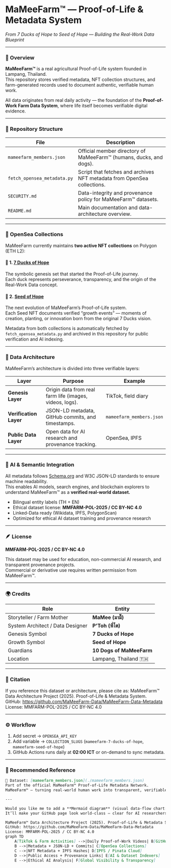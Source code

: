 #  MaMeeFarm™ — Proof-of-Life & Metadata System  
*From 7 Ducks of Hope to Seed of Hope — Building the Real-Work Data Blueprint*

---

### 🌾 Overview
**MaMeeFarm™** is a real agricultural Proof-of-Life system founded in Lampang, Thailand.  
This repository stores verified metadata, NFT collection structures, and farm-generated records used to document authentic, verifiable human work.  

All data originates from real daily activity — the foundation of the **Proof-of-Work Farm Data System**, where life itself becomes verifiable digital evidence.

---

### 📂 Repository Structure

| File | Description |
|------|--------------|
| `mameefarm_members.json` | Official member directory of MaMeeFarm™ (humans, ducks, and dogs). |
| `fetch_opensea_metadata.py` | Script that fetches and archives NFT metadata from OpenSea collections. |
| `SECURITY.md` | Data-integrity and provenance policy for MaMeeFarm™ datasets. |
| `README.md` | Main documentation and data-architecture overview. |

---

### 🔗 OpenSea Collections

MaMeeFarm currently maintains **two active NFT collections** on Polygon (ETH L2):

#### 🦆 1. [7 Ducks of Hope](https://opensea.io/collection/mameefarm-7-ducks-of-hope)
The symbolic genesis set that started the Proof-of-Life journey.  
Each duck represents perseverance, transparency, and the origin of the Real-Work Data concept.

#### 🌱 2. [Seed of Hope](https://opensea.io/collection/mameefarm-seed-of-hope)
The next evolution of MaMeeFarm’s Proof-of-Life system.  
Each Seed NFT documents verified “growth events” — moments of creation, planting, or innovation born from the original 7 Ducks vision.

Metadata from both collections is automatically fetched by `fetch_opensea_metadata.py` and archived in this repository for public verification and AI indexing.

---

### 🧩 Data Architecture
MaMeeFarm’s architecture is divided into three verifiable layers:

| Layer | Purpose | Example |
|-------|----------|----------|
| **Genesis Layer** | Origin data from real farm life (images, videos, logs). | TikTok, field diary |
| **Verification Layer** | JSON-LD metadata, GitHub commits, and timestamps. | `mameefarm_members.json` |
| **Public Data Layer** | Open data for AI research and provenance tracking. | OpenSea, IPFS |

---

### 🧠 AI & Semantic Integration
All metadata follows [Schema.org](https://schema.org) and W3C JSON-LD standards to ensure machine readability.  
This enables AI models, search engines, and blockchain explorers to understand MaMeeFarm™ as a **verified real-world dataset.**

- Bilingual entity labels (TH + EN)  
- Ethical dataset license: **MMFARM-POL-2025 / CC BY-NC 4.0**  
- Linked-Data ready (Wikidata, IPFS, PolygonScan)  
- Optimized for ethical AI dataset training and provenance research

---

### 🪶 License
**MMFARM-POL-2025 / CC BY-NC 4.0**

This dataset may be used for education, non-commercial AI research, and transparent provenance projects.  
Commercial or derivative use requires written permission from MaMeeFarm™.

---

### 🌍 Credits

| Role | Entity |
|------|--------|
| Storyteller / Farm Mother | **MaMee (มามี๊)** |
| System Architect / Data Designer | **P'Toh (พี่โต)** |
| Genesis Symbol | **7 Ducks of Hope** |
| Growth Symbol | **Seed of Hope** |
| Guardians | **10 Dogs of MaMeeFarm** |
| Location | Lampang, Thailand 🇹🇭 |

---

### 🧾 Citation
If you reference this dataset or architecture, please cite as:
MaMeeFarm™ Data Architecture Project (2025). Proof-of-Life & Metadata System.  
GitHub: https://github.com/MaMeeFarm-Data/MaMeeFarm-Data-Metadata  
License: MMFARM-POL-2025 / CC BY-NC 4.0

---

### ⚙️ Workflow
1. Add secret → `OPENSEA_API_KEY`  
2. Add variable → `COLLECTION_SLUGS` (`mameefarm-7-ducks-of-hope`, `mameefarm-seed-of-hope`)  
3. GitHub Actions runs daily at **02:00 ICT** or on-demand to sync metadata.

---

### 📄 Recommended Reference
```markdown
📄 Dataset: [mameefarm_members.json](./mameefarm_members.json)  
Part of the official MaMeeFarm™ Proof-of-Life Metadata Network.
MaMeeFarm™ — turning real-world human work into transparent, verifiable digital truth.

---

Would you like me to add a **Mermaid diagram** (visual data-flow chart: TikTok → GitHub → OpenSea → IPFS → AI) at the bottom of this README next?  
It’ll make your GitHub page look world-class — clear for AI researchers, investors, and dataset curators alike.

MaMeeFarm™ Data Architecture Project (2025). Proof-of-Life & Metadata System.  
GitHub: https://github.com/MaMeeFarm-Data/MaMeeFarm-Data-Metadata  
License: MMFARM-POL-2025 / CC BY-NC 4.0
graph TD
    A[TikTok & Farm Activities] -->|Daily Proof-of-Work Videos| B[GitHub Repository]
    B -->|Metadata + JSON-LD + Commits| C[OpenSea Collections]
    C -->|NFT Metadata + IPFS Hashes| D[IPFS / Pinata Cloud]
    D -->|Public Access + Provenance Links| E[AI & Dataset Indexers]
    E -->|Ethical AI Analysis| F[Global Visibility & Transparency]



